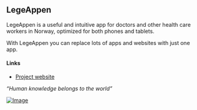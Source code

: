 ## LegeAppen

LegeAppen is a useful and intuitive app for doctors and other health care workers in Norway, optimized for both phones and tablets.

With LegeAppen you can replace lots of apps and websites with just one app.

#### Links
* [Project website](http://www.olejon.net/code/mdapp/)

_“Human knowledge belongs to the world”_

[![Image](https://www.paypalobjects.com/no_NO/i/btn/btn_donate_LG.gif)](http://www.olejon.net/code/mdapp/?page=donate)
